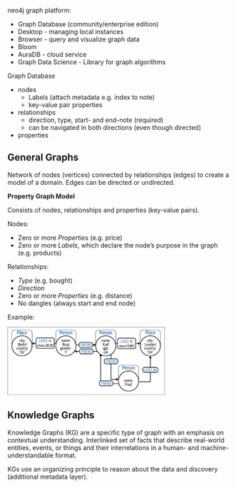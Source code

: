 neo4j graph platform:
- Graph Database (community/enterprise edition)
- Desktop - managing local instances
- Browser - query and visualize graph data
- Bloom
- AuraDB - cloud service
- Graph Data Science - Library for graph algorithms

Graph Database
- nodes
   - Labels (attach metadata e.g. index to note)
   - key-value pair properties
- relationships
   - direction, type, start- and end-note (required)
   - can be navigated in both directions (even though directed) 
- properties


## General Graphs

Network of nodes (vertices) connected by relationships (edges) to create a model of a domain. Edges can be directed or undirected.

**Property Graph Model**

Consists of nodes, relationships and properties (key-value pairs).

Nodes:
- Zero or more *Properties* (e.g. price)
- Zero or more *Labels*, which  declare  the  node’s
purpose in the graph (e.g. products)

Relationships:
- *Type* (e.g. bought)
- *Direction*
- Zero or more *Properties* (e.g. distance)
- No dangles (always start and end node)

Example:

<img src="../images/property-graph.png" width="70%">

## Knowledge Graphs

Knowledge Graphs (KG) are a specific type of graph with an emphasis on contextual understanding. Interlinked set of facts that describe real-world entities, events, or things and  their  interrelations  in  a  human-  and  machine-understandable format.

KGs use an organizing principle to reason about the  data and discovery (additional metadata layer).

